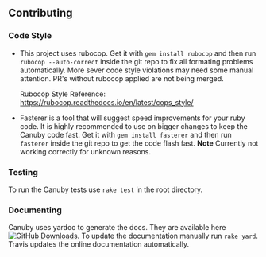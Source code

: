 ## Contributing

### Code Style

* This project uses rubocop. Get it with ``gem install rubocop`` and then run ``rubocop --auto-correct`` inside the git repo to fix all formating problems automatically. More sever code style violations may need some manual attention. PR's without rubocop applied are not being merged.

  Rubocop Style Reference: https://rubocop.readthedocs.io/en/latest/cops_style/

* Fasterer is a tool that will suggest speed improvements for your ruby code. It is highly recommended to use on bigger changes to keep the Canuby code fast. Get it with ``gem install fasterer`` and then run ``fasterer`` inside the git repo to get the code flash fast. **Note** Currently not working correctly for unknown reasons.


### Testing

To run the Canuby tests use ``rake test`` in the root directory.


### Documenting

Canuby uses yardoc to generate the docs. They are available here  [![GitHub Downloads](https://img.shields.io/badge/Canuby-doc-brightgreen.svg?logo=github&maxAge=1200)](https://github.com/SuperSandro2000/canuby/releases). To update the documentation manually run ``rake yard``. Travis updates the online documentation automatically.
